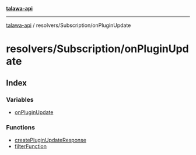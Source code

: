 [**talawa-api**](../../../README.md)

***

[talawa-api](../../../modules.md) / resolvers/Subscription/onPluginUpdate

# resolvers/Subscription/onPluginUpdate

## Index

### Variables

- [onPluginUpdate](variables/onPluginUpdate.md)

### Functions

- [createPluginUpdateResponse](functions/createPluginUpdateResponse.md)
- [filterFunction](functions/filterFunction.md)
